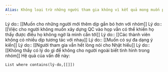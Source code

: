 ```yaml
---
Alias: Không loại trừ những người tham gia không vì kết quả mong muốn phát triển QC ra khỏi cuộc họp
---
```


Lý do:: [[Muốn cho những người mới thêm dịp gắn bó hơn với nhóm]] 
Lý do:: [[Việc cho người không muốn xây dựng QC vào họp vẫn có thể khiến họ thấy được điều họ không ngờ là mình cần tới]]
Lý do:: [[Các thành viên không có nhiều dịp tương tác với nhau]]
Lý do:: [[Muốn có sự đa dạng ý kiến]]
Lý do:: [[Người tham gia vẫn hết lòng nói cho Nhật hiểu]]
Lý do:: [[Không thấy có lý do gì để không cho người ngoài biết tình hình trong nhóm]]
Hệ quả của vấn đề này:
```dataview
List where contains(lý-do,[[]])
```
 